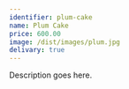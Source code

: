 ```yaml
---
identifier: plum-cake
name: Plum Cake
price: 600.00
image: /dist/images/plum.jpg
delivary: true
---
```

Description goes here.